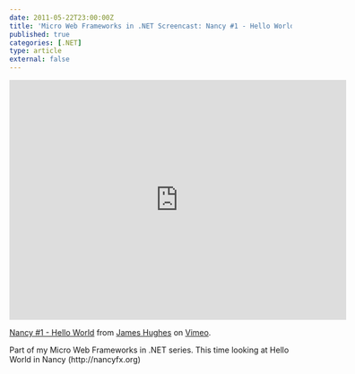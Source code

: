 ```yaml
---
date: 2011-05-22T23:00:00Z
title: 'Micro Web Frameworks in .NET Screencast: Nancy #1 - Hello World'
published: true
categories: [.NET]
type: article
external: false
---
```

<p><iframe src="http://player.vimeo.com/video/24114023?byline=0&amp;portrait=0" width="601" height="428" frameborder="0"></iframe><p><a href="http://vimeo.com/24114023">Nancy #1 - Hello World</a> from <a href="http://vimeo.com/user7151248">James Hughes</a> on <a href="http://vimeo.com">Vimeo</a>.</p><p>Part of my Micro Web Frameworks in .<span class="caps">NET</span> series.  This time looking at Hello World in Nancy (http://nancyfx.org)</p></p>